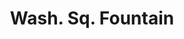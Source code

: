 ---
pid: ch423
title: Wash. Sq. Fountain
location_transcription: Wash. Sq.
coordinates: "[-75.152342329954, 39.946963499803]"
zipcode: '19139'
gen_neighborhood: West Philadelphia
neighborhood: Walnut Hill
outside_phl: 
age: '28'
age_range: 20-29
instagram: 
image_file_name: ch_423.jpg
proposal_transcription: 
topic: Unknown
topic_summary: '0'
type: Fountain
keywords_other: 
credit: 
image_labels: |-
  -Monument
  -water
twitter: 
facebook: 
permalink: "/monuments/ch423/"
layout: item-page
---